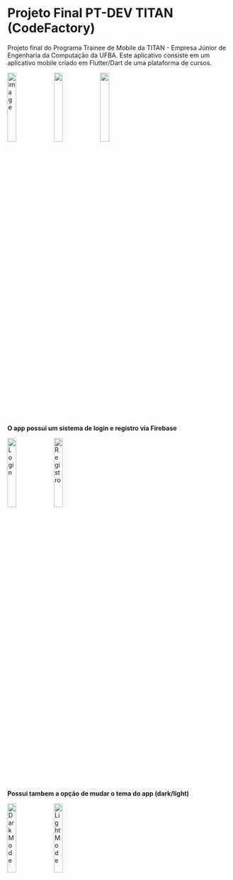 # Projeto Final PT-DEV TITAN (CodeFactory)
Projeto final do Programa Trainee de Mobile da TITAN - Empresa Júnior de Engenharia da Computação da UFBA. Este aplicativo consiste em um aplicativo mobile criado em Flutter/Dart de uma plataforma de cursos.

<p>
  <img width="20%" src="" alt="image" />
  <img width="20%"src="" />
    <img width="20%"  src="" />
</p>

**O app possui um sistema de login e registro via Firebase**

<p>
  <img width="20%" src="" alt="Login" />
  <img width="20%"src=""  alt="Registro"/>
</p>

**Possui tambem a opção de mudar o tema do app (dark/light)**
<p>
  <img width="20%" src="" alt="Dark Mode" />
  <img width="20%"src=""  alt="Light Mode"/>
</p>
